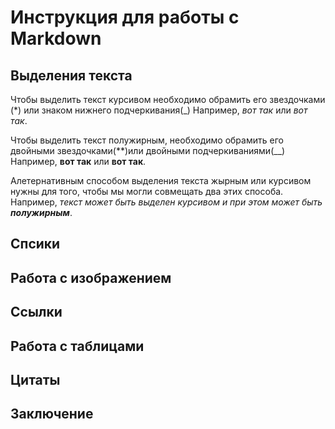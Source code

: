 # Инструкция для работы с Markdown

## Выделения текста

Чтобы выделить текст курсивом необходимо обрамить его звездочками (*) или знаком нижнего подчеркивания(_) Например, *вот так* или _вот так_.

Чтобы выделить текст полужирным, необходимо обрамить его двойными звездочками(**)или двойными подчеркиваниями(__) Например, **вот так** или __вот так__.

Алетернативным способом выделения текста жырным или курсивом нужны для того, чтобы мы могли совмещать два этих способа. Например, _текст может быть выделен курсивом и при этом может быть **полужирным**_.

## Спсики

## Работа с изображением

## Ссылки

## Работа с таблицами 

## Цитаты

## Заключение 